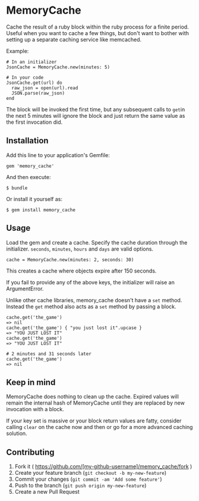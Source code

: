 # MemoryCache

Cache the result of a ruby block within the ruby process for a finite period. Useful when you want to cache a few things, but don't want to bother with setting up a separate caching service like memcached.

Example:

    # In an initializer
    JsonCache = MemoryCache.new(minutes: 5)

    # In your code
    JsonCache.get(url) do
      raw_json = open(url).read
      JSON.parse(raw_json)
    end
    
The block will be invoked the first time, but any subsequent calls to `get`in the next 5 minutes will ignore the block and just return the same value as the first invocation did.
    

## Installation

Add this line to your application's Gemfile:

    gem 'memory_cache'

And then execute:

    $ bundle

Or install it yourself as:

    $ gem install memory_cache

## Usage

Load the gem and create a cache. Specify the cache duration through the initializer. `seconds`, `minutes`, `hours` and `days` are valid options.

    cache = MemoryCache.new(minutes: 2, seconds: 30)

This creates a cache where objects expire after 150 seconds.

If you fail to provide any of the above keys, the initializer will raise an ArgumentError.

Unlike other cache libraries, memory_cache doesn't have a `set` method. Instead the `get` method also acts as a `set` method by passing a block.

    cache.get('the_game')
    => nil
    cache.get('the_game') { "you just lost it".upcase }
    => "YOU JUST LOST IT"
    cache.get('the_game')
    => "YOU JUST LOST IT"

    # 2 minutes and 31 seconds later
    cache.get('the_game')
    => nil

## Keep in mind

MemoryCache does nothing to clean up the cache. Expired values will remain the internal hash of MemoryCache until they are replaced by new invocation with a block.

If your key set is massive or your block return values are fatty, consider calling `clear` on the cache now and then or go for a more advanced caching solution.

## Contributing

1. Fork it ( https://github.com/[my-github-username]/memory_cache/fork )
2. Create your feature branch (`git checkout -b my-new-feature`)
3. Commit your changes (`git commit -am 'Add some feature'`)
4. Push to the branch (`git push origin my-new-feature`)
5. Create a new Pull Request
